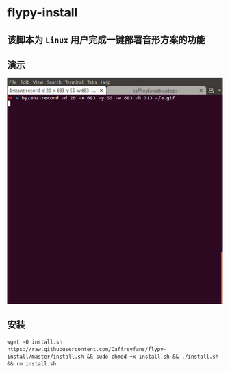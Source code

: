 # flypy-install

## 该脚本为 `Linux` 用户完成一键部署音形方案的功能

## 演示
![example](https://raw.githubusercontent.com/Caffreyfans/flypy-install/master/example.gif)

## 安装
`wget -O install.sh https://raw.githubusercontent.com/Caffreyfans/flypy-install/master/install.sh && sudo chmod +x install.sh && ./install.sh && rm install.sh`
